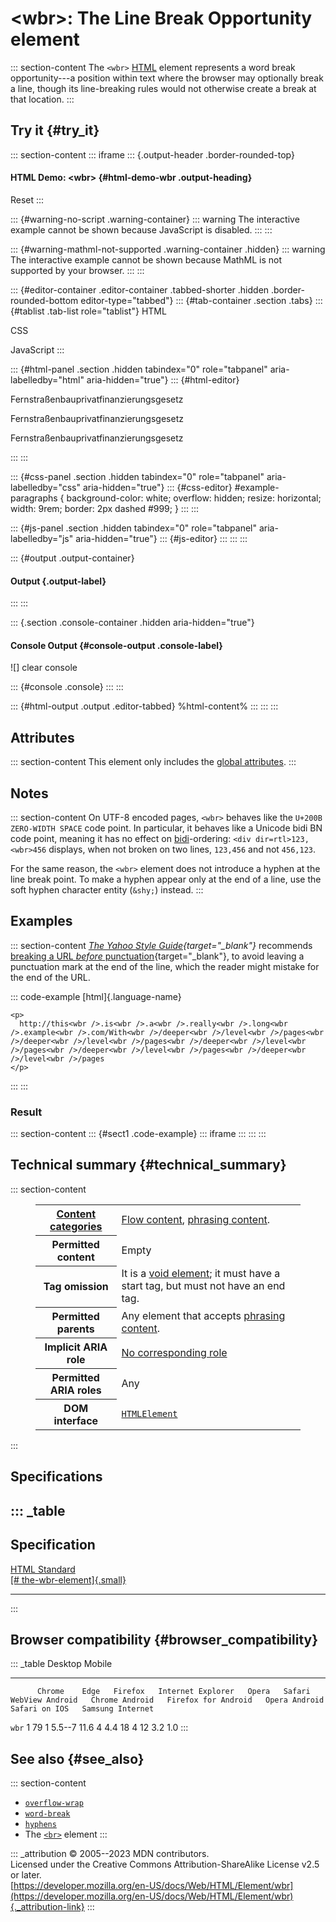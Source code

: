 

# \<wbr\>: The Line Break Opportunity element



::: section-content
The `<wbr>` [HTML](../index) element represents a word break
opportunity---a position within text where the browser may optionally
break a line, though its line-breaking rules would not otherwise create
a break at that location.
:::

## Try it {#try_it}

::: section-content
::: iframe
::: {.output-header .border-rounded-top}
#### HTML Demo: \<wbr\> {#html-demo-wbr .output-heading}

Reset
:::

::: {#warning-no-script .warning-container}
::: warning
The interactive example cannot be shown because JavaScript is disabled.
:::
:::

::: {#warning-mathml-not-supported .warning-container .hidden}
::: warning
The interactive example cannot be shown because MathML is not supported
by your browser.
:::
:::

::: {#editor-container .editor-container .tabbed-shorter .hidden .border-rounded-bottom editor-type="tabbed"}
::: {#tab-container .section .tabs}
::: {#tablist .tab-list role="tablist"}
HTML

CSS

JavaScript
:::

::: {#html-panel .section .hidden tabindex="0" role="tabpanel" aria-labelledby="html" aria-hidden="true"}
::: {#html-editor}
    <div id="example-paragraphs">
      <p>Fernstraßenbauprivatfinanzierungsgesetz</p>
      <p>Fernstraßen<wbr />bau<wbr />privat<wbr />finanzierungs<wbr />gesetz</p>
      <p>Fernstraßen&shy;bau&shy;privat&shy;finanzierungs&shy;gesetz</p>
    
:::
:::

::: {#css-panel .section .hidden tabindex="0" role="tabpanel" aria-labelledby="css" aria-hidden="true"}
::: {#css-editor}
    #example-paragraphs {
      background-color: white;
      overflow: hidden;
      resize: horizontal;
      width: 9rem;
      border: 2px dashed #999;
    }
:::
:::

::: {#js-panel .section .hidden tabindex="0" role="tabpanel" aria-labelledby="js" aria-hidden="true"}
::: {#js-editor}
:::
:::
:::

::: {#output .output-container}
#### Output {.output-label}
:::
:::

::: {.section .console-container .hidden aria-hidden="true"}
#### Console Output {#console-output .console-label}

![]
clear console

::: {#console .console}
:::
:::

::: {#html-output .output .editor-tabbed}
%html-content%
:::
:::
:::

## Attributes

::: section-content
This element only includes the [global
attributes](../global_attributes).
:::

## Notes

::: section-content
On UTF-8 encoded pages, `<wbr>` behaves like the
`U+200B ZERO-WIDTH SPACE` code point. In particular, it behaves like a
Unicode bidi BN code point, meaning it has no effect on
[bidi](https://developer.mozilla.org/en-US/docs/Glossary/BiDi)-ordering:
`<div dir=rtl>123,<wbr>456` displays, when not broken on two
lines, `123,456` and not `456,123`.

For the same reason, the `<wbr>` element does not introduce a hyphen at
the line break point. To make a hyphen appear only at the end of a line,
use the soft hyphen character entity (`&shy;`) instead.
:::

## Examples

::: section-content
*[The Yahoo Style
Guide](https://web.archive.org/web/20121014054923/http://styleguide.yahoo.com/){target="_blank"}*
recommends [breaking a URL *before*
punctuation](https://web.archive.org/web/20121105171040/http://styleguide.yahoo.com/editing/treat-abbreviations-capitalization-and-titles-consistently/website-names-and-addresses){target="_blank"},
to avoid leaving a punctuation mark at the end of the line, which the
reader might mistake for the end of the URL.

::: code-example
[html]{.language-name}

``` {signature="4s7hWl5kN2nPA0+IC1dvaua6h1SuMOc3rJlCmECm5yU=" data-language="html"}
<p>
  http://this<wbr />.is<wbr />.a<wbr />.really<wbr />.long<wbr />.example<wbr />.com/With<wbr />/deeper<wbr />/level<wbr />/pages<wbr />/deeper<wbr />/level<wbr />/pages<wbr />/deeper<wbr />/level<wbr />/pages<wbr />/deeper<wbr />/level<wbr />/pages<wbr />/deeper<wbr />/level<wbr />/pages
</p>
```
:::
:::

### Result

::: section-content
::: {#sect1 .code-example}
::: iframe
:::
:::
:::

## Technical summary {#technical_summary}

::: section-content
<figure class="table-container">
<div class="_table">
<table class="properties">
<tbody>
<tr class="odd">
<th scope="row"><a href="../content_categories">Content
categories</a></th>
<td><a href="../content_categories#flow_content">Flow content</a>, <a
href="../content_categories#phrasing_content">phrasing content</a>.</td>
</tr>
<tr class="even">
<th scope="row">Permitted content</th>
<td>Empty</td>
</tr>
<tr class="odd">
<th scope="row">Tag omission</th>
<td>It is a <a
href="https://developer.mozilla.org/en-US/docs/Glossary/Void_element">void
element</a>; it must have a start tag, but must not have an end
tag.</td>
</tr>
<tr class="even">
<th scope="row">Permitted parents</th>
<td>Any element that accepts <a
href="../content_categories#phrasing_content">phrasing content</a>.</td>
</tr>
<tr class="odd">
<th scope="row">Implicit ARIA role</th>
<td><a href="https://www.w3.org/TR/html-aria/#dfn-no-corresponding-role"
target="_blank">No corresponding role</a></td>
</tr>
<tr class="even">
<th scope="row">Permitted ARIA roles</th>
<td>Any</td>
</tr>
<tr class="odd">
<th scope="row">DOM interface</th>
<td><a
href="https://developer.mozilla.org/en-US/docs/Web/API/HTMLElement"><code>HTMLElement</code></a></td>
</tr>
</tbody>
</table>

</figure>
:::

## Specifications

::: _table
  -------------------------------------------------------------------------------------------------------------
  Specification
  -------------------------------------------------------------------------------------------------------------
  [HTML Standard\
  [\#
  the-wbr-element]{.small}](https://html.spec.whatwg.org/multipage/text-level-semantics.html#the-wbr-element)

  -------------------------------------------------------------------------------------------------------------
:::

## Browser compatibility {#browser_compatibility}

::: _table
          Desktop                                                         Mobile                                                                                   
  ------- --------- ------ --------- ------------------- ------- -------- ----------------- ---------------- --------------------- --------------- --------------- ------------------
          Chrome    Edge   Firefox   Internet Explorer   Opera   Safari   WebView Android   Chrome Android   Firefox for Android   Opera Android   Safari on IOS   Samsung Internet
  `wbr`   1         79     1         5.5--7              11.6    4        4.4               18               4                     12              3.2             1.0
:::

## See also {#see_also}

::: section-content
-   [`overflow-wrap`](https://developer.mozilla.org/en-US/docs/Web/CSS/overflow-wrap)
-   [`word-break`](https://developer.mozilla.org/en-US/docs/Web/CSS/word-break)
-   [`hyphens`](https://developer.mozilla.org/en-US/docs/Web/CSS/hyphens)
-   The [`<br>`](br) element
:::

::: _attribution
© 2005--2023 MDN contributors.\
Licensed under the Creative Commons Attribution-ShareAlike License v2.5
or later.\
[https://developer.mozilla.org/en-US/docs/Web/HTML/Element/wbr](https://developer.mozilla.org/en-US/docs/Web/HTML/Element/wbr){._attribution-link}
:::

